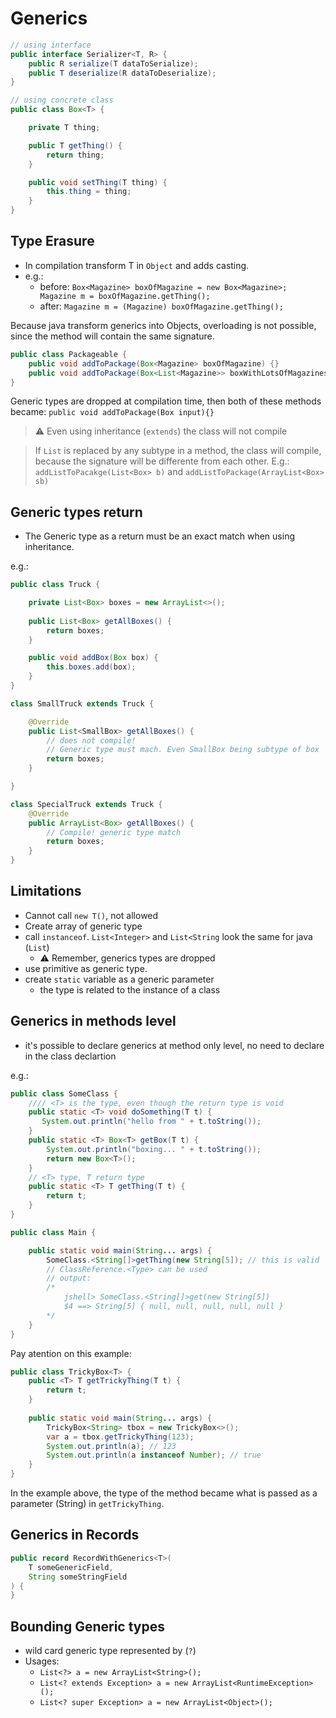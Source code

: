 # Generics

```java
// using interface
public interface Serializer<T, R> {
    public R serialize(T dataToSerialize);
    public T deserialize(R dataToDeserialize);
}
```

```java
// using concrete class
public class Box<T> {

    private T thing;

    public T getThing() {
        return thing;
    }

    public void setThing(T thing) {
        this.thing = thing;
    }
}
```

## Type Erasure

- In compilation transform T in `Object` and adds casting.
- e.g.:
  - before: `Box<Magazine> boxOfMagazine = new Box<Magazine>; Magazine m = boxOfMagazine.getThing();`
  - after: `Magazine m = (Magazine) boxOfMagazine.getThing();`

Because java transform generics into Objects, overloading is not possible, since the method will contain the same signature.

```java
public class Packageable {
    public void addToPackage(Box<Magazine> boxOfMagazine) {}
    public void addToPackage(Box<List<Magazine>> boxWithLotsOfMagazines) {} // not compile
}
```

Generic types are dropped at compilation time, then both of these methods became:
`public void addToPackage(Box input){}`

> :warning: Even using inheritance (`extends`) the class will not compile

> If `List` is replaced by any subtype in a method, the class will compile, because the signature will be differente from each other.
> E.g.: `addListToPacakge(List<Box> b)` and `addListToPackage(ArrayList<Box> sb)`

## Generic types return

- The Generic type as a return must be an exact match when using inheritance.

e.g.:

```java
public class Truck {

    private List<Box> boxes = new ArrayList<>();
    
    public List<Box> getAllBoxes() {
        return boxes;
    }

    public void addBox(Box box) {
        this.boxes.add(box);
    }
}

class SmallTruck extends Truck {

    @Override
    public List<SmallBox> getAllBoxes() { 
        // does not compile!
        // Generic type must mach. Even SmallBox being subtype of box
        return boxes;
    }

}

class SpecialTruck extends Truck {
    @Override
    public ArrayList<Box> getAllBoxes() { 
        // Compile! generic type match
        return boxes;
    }
}
```
## Limitations

- Cannot call `new T()`, not allowed
- Create array of generic type
- call `instanceof`. `List<Integer>` and `List<String` look the same for java (`List`)
    - :warning: Remember, generics types are dropped
- use primitive as generic type.
- create `static` variable as a generic parameter
    - the type is related to the instance of a class

## Generics in methods level

- it's possible to declare generics at method only level, no need to declare in the class declartion

e.g.:

```java
public class SomeClass {
    //// <T> is the type, even though the return type is void
    public static <T> void doSomething(T t) {
       System.out.println("hello from " + t.toString()); 
    }
    public static <T> Box<T> getBox(T t) {
        System.out.println("boxing... " + t.toString());
        return new Box<T>();
    }
    // <T> type, T return type
    public static <T> T getThing(T t) {
        return t;
    }
}
```

```java
public class Main {

    public static void main(String... args) {
        SomeClass.<String[]>getThing(new String[5]); // this is valid
        // ClassReference.<Type> can be used
        // output:
        /*
            jshell> SomeClass.<String[]>get(new String[5])
            $4 ==> String[5] { null, null, null, null, null }
        */
    }
}
```

Pay atention on this example:

```java
public class TrickyBox<T> {
    public <T> T getTrickyThing(T t) {
        return t;
    }
    
    public static void main(String... args) {
        TrickyBox<String> tbox = new TrickyBox<>();
        var a = tbox.getTrickyThing(123);
        System.out.println(a); // 123
        System.out.println(a instanceof Number); // true
    }
}
```

In the example above, the type of the method became what is passed as a parameter (String) in `getTrickyThing`.

## Generics in Records

```java
public record RecordWithGenerics<T>(
    T someGenericField,
    String someStringField
) {
}
```

## Bounding Generic types

- wild card generic type represented by (`?`)
- Usages:
    - `List<?> a = new ArrayList<String>();`
    - `List<? extends Exception> a = new ArrayList<RuntimeException>();`
    - `List<? super Exception> a = new ArrayList<Object>();`

